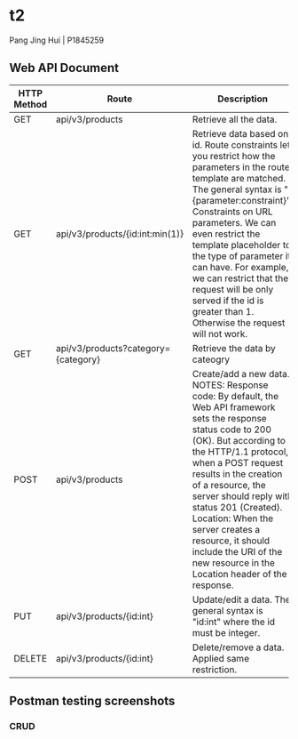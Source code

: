 # t2 

Pang Jing Hui | P1845259

## Web API Document
| HTTP Method  | Route | Description |
| ------------- | ------------- | ------------- |
| GET  | api/v3/products  | Retrieve all the data.  |
| GET  | api/v3/products/{id:int:min(1)}  | Retrieve data based on id. Route constraints let you restrict how the parameters in the route template are matched. The general syntax is "{parameter:constraint}". Constraints on URL parameters. We can even restrict the template placeholder to the type of parameter it can have. For example, we can restrict that the request will be only served if the id is greater than 1. Otherwise the request will not work.   |
| GET  | api/v3/products?category={category}  | Retrieve the data by cateogry   |
| POST  | api/v3/products  | Create/add a new data. NOTES: Response code: By default, the Web API framework sets the response status code to 200 (OK). But according to the HTTP/1.1 protocol, when a POST request results in the creation of a resource, the server should reply with status 201 (Created). Location: When the server creates a resource, it should include the URI of the new resource in the Location header of the response.  |
| PUT  | api/v3/products/{id:int}  | Update/edit a data. The general syntax is "id:int" where the id must be integer.  |
| DELETE  | api/v3/products/{id:int}  | Delete/remove a data. Applied same restriction.   |


## Postman testing screenshots
### CRUD



